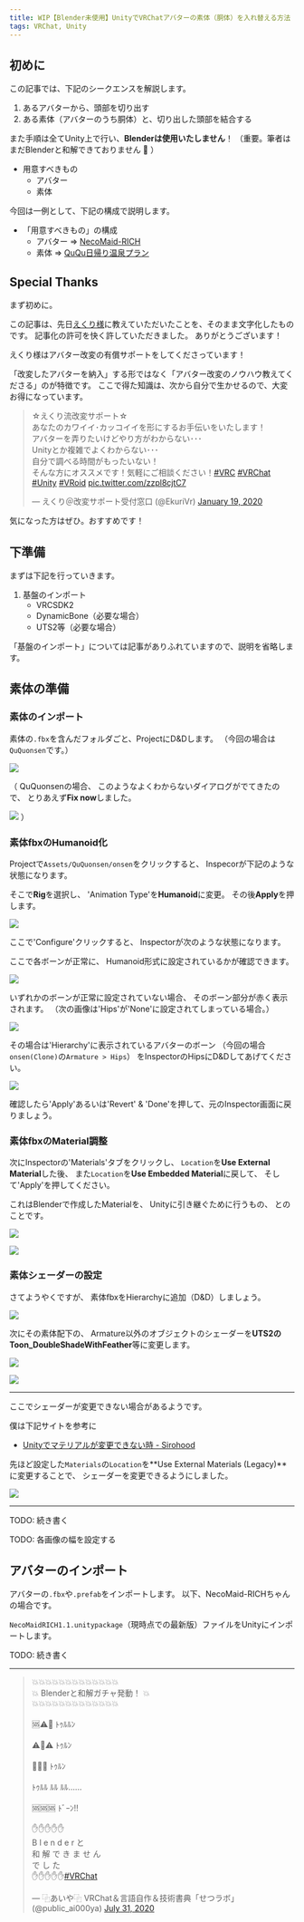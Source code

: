 ```yaml
---
title: WIP【Blender未使用】UnityでVRChatアバターの素体（胴体）を入れ替える方法
tags: VRChat, Unity
---
```


## 初めに

この記事では、下記のシークエンスを解説します。

1. あるアバターから、頭部を切り出す
1. ある素体（アバターのうち胴体）と、切り出した頭部を結合する

また手順は全てUnity上で行い、**Blenderは使用いたしません**！
（重要。筆者はまだBlenderと和解できておりません 🤔 ）

- 用意すべきもの
    - アバター
    - 素体

今回は一例として、下記の構成で説明します。

- 「用意すべきもの」の構成
    - アバター => [NecoMaid-RICH](https://booth.pm/ja/items/2147191)
    - 素体 => [QuQu日帰り温泉プラン](https://booth.pm/ja/items/2259630)

## Special Thanks

まず初めに。

この記事は、先日[えくり様](https://twitter.com/EkuriVr)に教えていただいたことを、そのまま文字化したものです。
記事化の許可を快く許していただきました。
ありがとうございます！

えくり様はアバター改変の有償サポートをしてくださっています！

「改変したアバターを納入」する形ではなく「アバター改変のノウハウ教えてくださる」のが特徴です。
ここで得た知識は、次から自分で生かせるので、大変お得になっています。

<blockquote class="twitter-tweet"><p lang="ja" dir="ltr">☆えくり流改変サポート☆<br>あなたのカワイイ･カッコイイを形にするお手伝いをいたします！<br>アバターを弄りたいけどやり方がわからない･･･<br>Unityとか複雑でよくわからない･･･<br>自分で調べる時間がもったいない！<br>そんな方にオススメです！気軽にご相談ください！<a href="https://twitter.com/hashtag/VRC?src=hash&amp;ref_src=twsrc%5Etfw">#VRC</a> <a href="https://twitter.com/hashtag/VRChat?src=hash&amp;ref_src=twsrc%5Etfw">#VRChat</a> <a href="https://twitter.com/hashtag/Unity?src=hash&amp;ref_src=twsrc%5Etfw">#Unity</a> <a href="https://twitter.com/hashtag/VRoid?src=hash&amp;ref_src=twsrc%5Etfw">#VRoid</a> <a href="https://t.co/zzpl8cjtC7">pic.twitter.com/zzpl8cjtC7</a></p>&mdash; えくり＠改変サポート受付窓口 (@EkuriVr) <a href="https://twitter.com/EkuriVr/status/1218919490781450241?ref_src=twsrc%5Etfw">January 19, 2020</a></blockquote> <script async src="https://platform.twitter.com/widgets.js" charset="utf-8"></script>

気になった方はぜひ。おすすめです！

## 下準備

まずは下記を行っていきます。

1. 基盤のインポート
    - VRCSDK2
    - DynamicBone（必要な場合）
    - UTS2等（必要な場合）

「基盤のインポート」については記事がありふれていますので、説明を省略します。

## 素体の準備
### 素体のインポート

素体の`.fbx`を含んだフォルダごと、ProjectにD&Dします。
（今回の場合は`QuQuonsen`です。）

![](/images/posts/2020-08-02-without-blender-composing-avatar-head-and-nbody/1.PNG)

（
QuQuonsenの場合、
このようなよくわからないダイアログがでてきたので、
とりあえず**Fix now**しました。

![](/images/posts/2020-08-02-without-blender-composing-avatar-head-and-nbody/2.PNG)
）

### 素体fbxのHumanoid化

Projectで`Assets/QuQuonsen/onsen`をクリックすると、
Inspecorが下記のような状態になります。

そこで**Rig**を選択し、
'Animation Type'を**Humanoid**に変更。
その後**Apply**を押します。

![](/images/posts/2020-08-02-without-blender-composing-avatar-head-and-nbody/3.PNG)

ここで'Configure'クリックすると、
Inspectorが次のような状態になります。

ここで各ボーンが正常に、
Humanoid形式に設定されているかが確認できます。

![](/images/posts/2020-08-02-without-blender-composing-avatar-head-and-nbody/4.PNG)

いずれかのボーンが正常に設定されていない場合、
そのボーン部分が赤く表示されます。
（次の画像は'Hips'が'None'に設定されてしまっている場合。）

![](/images/posts/2020-08-02-without-blender-composing-avatar-head-and-nbody/5.PNG)

その場合は'Hierarchy'に表示されているアバターのボーン
（今回の場合`onsen(Clone)`の`Armature > Hips`）
をInspectorのHipsにD&Dしてあげてください。

![](/images/posts/2020-08-02-without-blender-composing-avatar-head-and-nbody/6.PNG)

確認したら'Apply'あるいは'Revert' & 'Done'を押して、元のInspector画面に戻りましょう。

### 素体fbxのMaterial調整

次にInspectorの'Materials'タブをクリックし、
`Location`を**Use External Material**した後、
また`Location`を**Use Embedded Material**に戻して、
そして'Apply'を押してください。

これはBlenderで作成したMaterialを、
Unityに引き継ぐために行うもの、
とのことです。

![](/images/posts/2020-08-02-without-blender-composing-avatar-head-and-nbody/7.PNG)

![](/images/posts/2020-08-02-without-blender-composing-avatar-head-and-nbody/8.PNG)

### 素体シェーダーの設定

さてようやくですが、
素体fbxをHierarchyに追加（D&D）しましょう。

![](/images/posts/2020-08-02-without-blender-composing-avatar-head-and-nbody/9.PNG)

次にその素体配下の、
Armature以外のオブジェクトのシェーダーを**UTS2のToon_DoubleShadeWithFeather**等に変更します。

![](/images/posts/2020-08-02-without-blender-composing-avatar-head-and-nbody/10.PNG)

![](/images/posts/2020-08-02-without-blender-composing-avatar-head-and-nbody/12.PNG)

- - -

ここでシェーダーが変更できない場合があるようです。

僕は下記サイトを参考に

- [Unityでマテリアルが変更できない時 - Sirohood](https://sirohood.exp.jp/20190219-1973/)

先ほど設定した`Materials`の`Location`を**Use External Materials (Legacy)**に変更することで、
シェーダーを変更できるようにしました。

![](/images/posts/2020-08-02-without-blender-composing-avatar-head-and-nbody/11.PNG)

- - -


TODO: 続き書く

TODO: 各画像の幅を設定する

## アバターのインポート

アバターの`.fbx`や`.prefab`をインポートします。
以下、NecoMaid-RICHちゃんの場合です。

`NecoMaidRICH1.1.unitypackage`（現時点での最新版）ファイルをUnityにインポートします。

TODO: 続き書く



- - - - -

<blockquote class="twitter-tweet"><p lang="ja" dir="ltr">💥💥💥💥💥💥💥💥💥💥💥💥💥<br>💥 Blenderと和解ガチャ発動！ 💥<br>💥💥💥💥💥💥💥💥💥💥💥💥💥<br><br>🆘⚠️💞 ﾄｩﾙﾙﾝ<br><br>⚠️💞⚠️ ﾄｩﾙﾝ<br><br>💞💞🆘 ﾄｩﾙﾝ<br><br>ﾄｩﾙﾙ ﾙﾙ ﾙﾙ……<br><br>🆘🆘🆘 ﾄﾞｰﾝ!!<br><br>✋✋✋✋✋<br>B l e n d e r と<br>和 解 で き ま せ ん<br>で し た<br>✋✋✋✋✋<a href="https://twitter.com/hashtag/VRChat?src=hash&amp;ref_src=twsrc%5Etfw">#VRChat</a></p>&mdash; ⿻あいや⿻ VRChat＆言語自作＆技術書典「せつラボ」 (@public_ai000ya) <a href="https://twitter.com/public_ai000ya/status/1289179437150244870?ref_src=twsrc%5Etfw">July 31, 2020</a></blockquote> <script async src="https://platform.twitter.com/widgets.js" charset="utf-8"></script>
